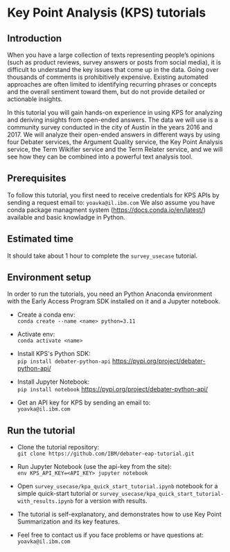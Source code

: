 # Key Point Analysis (KPS) tutorials
## Introduction
When you have a large collection of texts representing people’s opinions (such as product reviews, survey answers or posts from social media), it is difficult to understand the key issues that come up in the data. Going over thousands of comments is prohibitively expensive. Existing automated approaches are often limited to identifying recurring phrases or concepts and the overall sentiment toward them, but do not provide detailed or actionable insights.

In this tutorial you will gain hands-on experience in using KPS for analyzing and deriving insights from open-ended answers. The data we will use is a community survey conducted in the city of Austin in the years 2016 and 2017. We will analyze their open-ended answers in different ways by using four Debater services, the Argument Quality service, the Key Point Analysis service, the Term Wikifier service and the Term Relater service, and we will see how they can be combined into a powerful text analysis tool.

## Prerequisites
To follow this tutorial, you first need to receive credentials for KPS APIs by sending a request email to: `yoavka@il.ibm.com`
We also assume you have conda package managment system (https://docs.conda.io/en/latest/) available and basic knowladge in Python.


## Estimated time
It should take about 1 hour to complete the `survey_usecase` tutorial.

## Environment setup
In order to run the tutorials, you need an Python Anaconda environment with the Early Access Program SDK installed on it and a Jupyter notebook.

* Create a conda env:<br />
`conda create --name <name> python=3.11`

* Activate env:<br />
`conda activate <name>`

* Install KPS's Python SDK:<br />
`pip install debater-python-api`
https://pypi.org/project/debater-python-api/

* Install Jupyter Notebook:<br />
`pip install notebook`
https://pypi.org/project/debater-python-api/

* Get an API key for KPS by sending an email to:<br />
`yoavka@il.ibm.com`


## Run the tutorial

* Clone the tutorial repository:<br />
`git clone https://github.com/IBM/debater-eap-tutorial.git`

* Run Jupyter Notebook (use the api-key from the site):<br />
`env KPS_API_KEY=<API_KEY> jupyter notebook`


* Open `survey_usecase/kpa_quick_start_tutorial.ipynb` notebook for a simple quick-start tutorial or `survey_usecase/kpa_quick_start_tutorial-with_results.ipynb` for a version with results.

* The tutorial is self-explanatory, and demonstrates how to use Key Point Summarization and its key features.

* Feel free to contact us if you face problems or have questions at: <br />`yoavka@il.ibm.com`